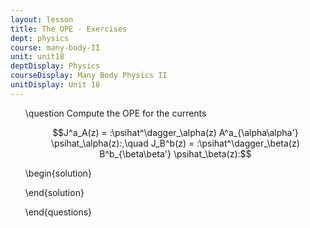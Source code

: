 ```yaml
---
layout: lesson
title: The OPE - Exercises
dept: physics
course: many-body-II
unit: unit18
deptDisplay: Physics
courseDisplay: Many Body Physics II
unitDisplay: Unit 18
---
```

<ol>
\question Compute the OPE for the currents 

$$J^a_A(z) = :\psihat^\dagger_\alpha(z) A^a_{\alpha\alpha'} \psihat_\alpha(z):,\quad J_B^b(z) = :\psihat^\dagger_\beta(z) B^b_{\beta\beta'} \psihat_\beta(z):$$

\begin{solution}

\end{solution}

\end{questions}

